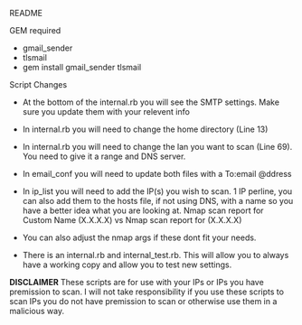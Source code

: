 README

GEM required
 - gmail_sender
 - tlsmail
 - gem install gmail_sender tlsmail

Script Changes
 - At the bottom of the internal.rb you will see the SMTP settings. Make sure you update them with your relevent info

 - In internal.rb you will need to change the home directory (Line 13)

 - In internal.rb you will need to change the lan you want to scan (Line 69). You need to give it a range and DNS server.

 - In email_conf you will need to update both files with a To:email @ddress

 - In ip_list you will need to add the IP(s) you wish to scan. 1 IP perline, you can also add them to the hosts file, if not using DNS, with a name so you have a better idea what you are looking at.
 	Nmap scan report for Custom Name (X.X.X.X) vs Nmap scan report for (X.X.X.X)

 - You can also adjust the nmap args if these dont fit your needs.

 - There is an internal.rb and internal_test.rb. This will allow you to always have a working copy and allow you to test new settings.

 **DISCLAIMER**
These scripts are for use with your IPs or IPs you have premission to scan. I will not take responsibility if you use these scripts to scan IPs you do not have premission to scan or otherwise use them in a malicious way. 
